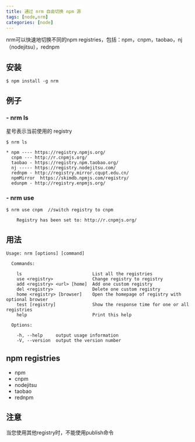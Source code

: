 ```yaml
---
title: 通过 nrm 自由切换 npm 源
tags: [node,nrm]
categories: [node]
---
```


nrm可以快速地切换不同的npm registries，包括：npm，cnpm，taobao，nj（nodejitsu），rednpm

## 安装

```
$ npm install -g nrm
```
<!-- more -->

## 例子

### - nrm ls
星号表示当前使用的 registry

```
$ nrm ls

* npm ---- https://registry.npmjs.org/
  cnpm --- http://r.cnpmjs.org/
  taobao - https://registry.npm.taobao.org/
  nj ----- https://registry.nodejitsu.com/
  rednpm - http://registry.mirror.cqupt.edu.cn/
  npmMirror  https://skimdb.npmjs.com/registry/
  edunpm - http://registry.enpmjs.org/
```

### - nrm use

```
$ nrm use cnpm  //switch registry to cnpm
 
    Registry has been set to: http://r.cnpmjs.org/
```

## 用法


```
Usage: nrm [options] [command]
 
  Commands:
 
    ls                           List all the registries
    use <registry>               Change registry to registry
    add <registry> <url> [home]  Add one custom registry
    del <registry>               Delete one custom registry
    home <registry> [browser]    Open the homepage of registry with optional browser
    test [registry]              Show the response time for one or all registries
    help                         Print this help
 
  Options:
 
    -h, --help     output usage information
    -V, --version  output the version number
```

## npm registries
* npm
* cnpm
* nodejitsu
* taobao
* rednpm

## 注意
当您使用其他registry时，不能使用publish命令

 



